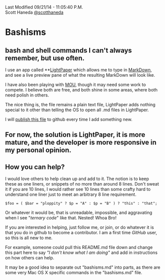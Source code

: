Last Modified 09/21/14 - 11:05:40 P.M.  
Scott Haneda [@scotthaneda](https://twitter.com/scotthaneda)

# Bashisms

## bash and shell commands I can't always remember, but use often.
I use an app called **[LightPaper](http://clockworkengine.com/lightpaper-mac/) which allows me to type in [MarkDown](http://daringfireball.net/projects/markdown/), and see a live preview pane of what the resulting MarkDown will look like.

I have also been playing with [MOU](http://mouapp.com), though it may need some work to compete. I believe both are free, and both shine in some areas, where both need polish in others.

The nice thing is, the file remains a plain text file, LightPaper adds nothing special to it other than telling the OS to open all .md files in LightPaper.

I will [publish this file]("https://github.com/5c0tt/bashisms/blob/master/bashisms.md") to github every time I add something new.

## For now, the solution is LightPaper, it is more mature, and the developer is more responsive in my personal opinion.

## How you can help?
I would love others to help clean up and add to it.  The notion is to keep these as one liners, or snippets of no more than around 8 lines.  Don't sweat it if you are 10 lines, I would rather see 10 lines than some crafty hard to understand one liner just to meet an arbitrary 8 line requirement.

    $foo = ( $bar = "ploppity" ? $p = "A" : $p = "B" ) ? "this" : "that";
    
Or whatever it would be, that is unreadable, impossible, and aggravating when I see "*ternary code*" like that.  Nested!  Whoa Bro!    

If you are interested in helping, just follow me, or join, or do whatever it is that you do in github to become a contributor.  I am a first time *GitHub* user, so this is all new to me.

For example, someone could pull this README.md file down and change this part here to say *"I don't know what I am doing"* and add in instructions on how others can help.

It may be a good idea to separate out "bashisms.md" into parts, as there are some very Mac OS X specific commands in the "bashisms.md" file.
